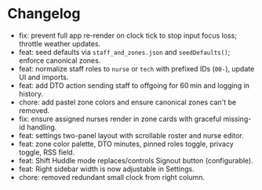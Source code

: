 # Changelog

- fix: prevent full app re-render on clock tick to stop input focus loss; throttle weather updates.
- feat: seed defaults via `staff_and_zones.json` and `seedDefaults()`; enforce canonical zones.
- feat: normalize staff roles to `nurse` or `tech` with prefixed IDs (`00-`), update UI and imports.
- feat: add DTO action sending staff to offgoing for 60 min and logging in history.
- chore: add pastel zone colors and ensure canonical zones can't be removed.
- fix: ensure assigned nurses render in zone cards with graceful missing-id handling.
- feat: settings two-panel layout with scrollable roster and nurse editor.
- feat: zone color palette, DTO minutes, pinned roles toggle, privacy toggle, RSS field.
- feat: Shift Huddle mode replaces/controls Signout button (configurable).
- feat: Right sidebar width is now adjustable in Settings.
- chore: removed redundant small clock from right column.

